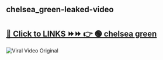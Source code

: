 
 ## chelsea_green-leaked-video 

# <h2><a href="https://clipsfans.com/chelsea_green&ref=git">🔗 Click to LINKS ⏩⏩ 👉 🟢 chelsea green </a></h2>

<a href="https://clipsfans.com/chelsea_green&ref=git" rel="nofollow" data-target="animated-image.originalLink"><img src="https://i.ibb.co.com/xMMVF88/686577567.gif" alt="Viral Video Original" style="max-width: 100%; display: inline-block;" data-target="animated-image.originalImage"></a>

